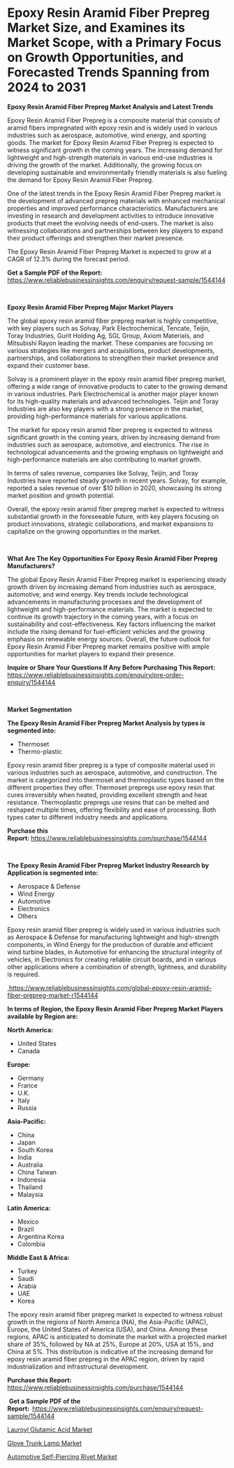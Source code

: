 <p><h1>Epoxy Resin Aramid Fiber Prepreg Market Size, and Examines its Market Scope, with a Primary Focus on Growth Opportunities, and Forecasted Trends Spanning from 2024 to 2031</h1></p><p><strong>Epoxy Resin Aramid Fiber Prepreg Market Analysis and Latest Trends</strong></p>
<p><p>Epoxy Resin Aramid Fiber Prepreg is a composite material that consists of aramid fibers impregnated with epoxy resin and is widely used in various industries such as aerospace, automotive, wind energy, and sporting goods. The market for Epoxy Resin Aramid Fiber Prepreg is expected to witness significant growth in the coming years. The increasing demand for lightweight and high-strength materials in various end-use industries is driving the growth of the market. Additionally, the growing focus on developing sustainable and environmentally friendly materials is also fueling the demand for Epoxy Resin Aramid Fiber Prepreg.</p><p>One of the latest trends in the Epoxy Resin Aramid Fiber Prepreg market is the development of advanced prepreg materials with enhanced mechanical properties and improved performance characteristics. Manufacturers are investing in research and development activities to introduce innovative products that meet the evolving needs of end-users. The market is also witnessing collaborations and partnerships between key players to expand their product offerings and strengthen their market presence.</p><p>The Epoxy Resin Aramid Fiber Prepreg Market is expected to grow at a CAGR of 12.3% during the forecast period.</p></p>
<p><strong>Get a Sample PDF of the Report:&nbsp;</strong> <a href="https://www.reliablebusinessinsights.com/enquiry/request-sample/1544144">https://www.reliablebusinessinsights.com/enquiry/request-sample/1544144</a></p>
<p>&nbsp;</p>
<p><strong>Epoxy Resin Aramid Fiber Prepreg Major Market Players</strong></p>
<p><p>The global epoxy resin aramid fiber prepreg market is highly competitive, with key players such as Solvay, Park Electrochemical, Tencate, Teijin, Toray Industries, Gurit Holding Ag, SGL Group, Axiom Materials, and Mitsubishi Rayon leading the market. These companies are focusing on various strategies like mergers and acquisitions, product developments, partnerships, and collaborations to strengthen their market presence and expand their customer base.</p><p>Solvay is a prominent player in the epoxy resin aramid fiber prepreg market, offering a wide range of innovative products to cater to the growing demand in various industries. Park Electrochemical is another major player known for its high-quality materials and advanced technologies. Teijin and Toray Industries are also key players with a strong presence in the market, providing high-performance materials for various applications.</p><p>The market for epoxy resin aramid fiber prepreg is expected to witness significant growth in the coming years, driven by increasing demand from industries such as aerospace, automotive, and electronics. The rise in technological advancements and the growing emphasis on lightweight and high-performance materials are also contributing to market growth.</p><p>In terms of sales revenue, companies like Solvay, Teijin, and Toray Industries have reported steady growth in recent years. Solvay, for example, reported a sales revenue of over $10 billion in 2020, showcasing its strong market position and growth potential.</p><p>Overall, the epoxy resin aramid fiber prepreg market is expected to witness substantial growth in the foreseeable future, with key players focusing on product innovations, strategic collaborations, and market expansions to capitalize on the growing opportunities in the market.</p></p>
<p>&nbsp;</p>
<p><strong>What Are The Key Opportunities For Epoxy Resin Aramid Fiber Prepreg Manufacturers?</strong></p>
<p><p>The global Epoxy Resin Aramid Fiber Prepreg market is experiencing steady growth driven by increasing demand from industries such as aerospace, automotive, and wind energy. Key trends include technological advancements in manufacturing processes and the development of lightweight and high-performance materials. The market is expected to continue its growth trajectory in the coming years, with a focus on sustainability and cost-effectiveness. Key factors influencing the market include the rising demand for fuel-efficient vehicles and the growing emphasis on renewable energy sources. Overall, the future outlook for Epoxy Resin Aramid Fiber Prepreg market remains positive with ample opportunities for market players to expand their presence.</p></p>
<p><strong>Inquire or Share Your Questions If Any Before Purchasing This Report:</strong> <a href="https://www.reliablebusinessinsights.com/enquiry/pre-order-enquiry/1544144">https://www.reliablebusinessinsights.com/enquiry/pre-order-enquiry/1544144</a></p>
<p>&nbsp;</p>
<p><strong>Market Segmentation</strong></p>
<p><strong>The Epoxy Resin Aramid Fiber Prepreg Market Analysis by types is segmented into:</strong></p>
<p><ul><li>Thermoset</li><li>Thermo-plastic</li></ul></p>
<p><p>Epoxy resin aramid fiber prepreg is a type of composite material used in various industries such as aerospace, automotive, and construction. The market is categorized into thermoset and thermoplastic types based on the different properties they offer. Thermoset prepregs use epoxy resin that cures irreversibly when heated, providing excellent strength and heat resistance. Thermoplastic prepregs use resins that can be melted and reshaped multiple times, offering flexibility and ease of processing. Both types cater to different industry needs and applications.</p></p>
<p><strong>Purchase this Report:&nbsp;</strong><a href="https://www.reliablebusinessinsights.com/purchase/1544144">https://www.reliablebusinessinsights.com/purchase/1544144</a></p>
<p>&nbsp;</p>
<p><strong>The Epoxy Resin Aramid Fiber Prepreg Market Industry Research by Application is segmented into:</strong></p>
<p><ul><li>Aerospace & Defense</li><li>Wind Energy</li><li>Automotive</li><li>Electronics</li><li>Others</li></ul></p>
<p><p>Epoxy resin aramid fiber prepreg is widely used in various industries such as Aerospace & Defense for manufacturing lightweight and high-strength components, in Wind Energy for the production of durable and efficient wind turbine blades, in Automotive for enhancing the structural integrity of vehicles, in Electronics for creating reliable circuit boards, and in various other applications where a combination of strength, lightness, and durability is required.</p></p>
<p><a href="https://www.reliablebusinessinsights.com/global-epoxy-resin-aramid-fiber-prepreg-market-r1544144">&nbsp;https://www.reliablebusinessinsights.com/global-epoxy-resin-aramid-fiber-prepreg-market-r1544144</a></p>
<p><strong>In terms of Region, the Epoxy Resin Aramid Fiber Prepreg Market Players available by Region are:</strong></p>
<p>
    <p> <strong> North America: </strong>
        <ul>
            <li>United States</li>
            <li>Canada</li>
        </ul>
        </p> 
    <p> <strong> Europe: </strong>
        <ul>
            <li>Germany</li>
            <li>France</li>
            <li>U.K.</li>
            <li>Italy</li>
            <li>Russia</li>
        </ul>
        </p> 
    <p> <strong> Asia-Pacific: </strong>
        <ul>
            <li>China</li>
            <li>Japan</li>
            <li>South Korea</li>
            <li>India</li>
            <li>Australia</li>
            <li>China Taiwan</li>
            <li>Indonesia</li>
            <li>Thailand</li>
            <li>Malaysia</li>
        </ul>
        </p> 
    <p> <strong> Latin America: </strong>
        <ul>
            <li>Mexico</li>
            <li>Brazil</li>
            <li>Argentina Korea</li>
            <li>Colombia</li>
        </ul>
        </p> 
    <p> <strong> Middle East & Africa: </strong>
        <ul>
            <li>Turkey</li>
            <li>Saudi</li>
            <li>Arabia</li>
            <li>UAE</li>
            <li>Korea</li>
        </ul>
    </p>
    </p>
<p><p>The epoxy resin aramid fiber prepreg market is expected to witness robust growth in the regions of North America (NA), the Asia-Pacific (APAC), Europe, the United States of America (USA), and China. Among these regions, APAC is anticipated to dominate the market with a projected market share of 35%, followed by NA at 25%, Europe at 20%, USA at 15%, and China at 5%. This distribution is indicative of the increasing demand for epoxy resin aramid fiber prepreg in the APAC region, driven by rapid industrialization and infrastructural development.</p></p>
<p><strong>Purchase this Report: </strong><a href="https://www.reliablebusinessinsights.com/purchase/1544144">https://www.reliablebusinessinsights.com/purchase/1544144</a></p>
<p>&nbsp;<strong>Get a Sample PDF of the Report:&nbsp;&nbsp;</strong><a href="https://www.reliablebusinessinsights.com/enquiry/request-sample/1544144">https://www.reliablebusinessinsights.com/enquiry/request-sample/1544144</a></p>
<p><strong></strong></p>
<p><p><a href="https://view.publitas.com/reportprime-1/lauroyl-glutamic-acid-market-report-by-product-type-purity-98-purity-96-end-use-cosmetics-personal-care-and-region-2024-2031/">Lauroyl Glutamic Acid Market</a></p><p><a href="https://medium.com/@theomorar08/glove-trunk-lamp-market-trends-focusing-on-glove-trunk-lamp-market-insight-and-forecast-analysis-d02b49dab4c7">Glove Trunk Lamp Market</a></p><p><a href="https://medium.com/@abdulkoss1996/automotive-self-piercing-rivet-market-global-market-insights-and-sales-trends-2024-to-2031-fe5beaedffb4">Automotive Self-Piercing Rivet Market</a></p></p>